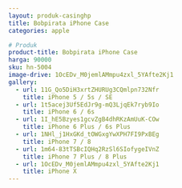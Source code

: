 ```yaml
---
layout: produk-casinghp
title: Bobpirata iPhone Case
categories: apple

# Produk
product-title: Bobpirata iPhone Case
harga: 90000
sku: hn-5004
image-drive: 1OcEDv_M0jemlAMmpu4zxl_5YAfte2Kj1
gallery:
  - url: 11G_Qo5DiH3xrtZHURUg3CQmlpn732Nfr
    title: iPhone 5 / 5s / SE
  - url: 1t5acej3Uf5EdJr9g-mQ3LjqEk7ryb9Io
    title: iPhone 6 / 6s
  - url: 1I_hE5Bzyes1gcvZgB4dhRKzAmUuK-COw
    title: iPhone 6 Plus / 6s Plus
  - url: 1NHl_j1HxGKd_tOWGxgYwXPH7FI9PxBEg
    title: iPhone 7 / 8
  - url: 1m64-83tTSBcIQHq2RzSl6SIofygeIVnZ
    title: iPhone 7 Plus / 8 Plus
  - url: 1OcEDv_M0jemlAMmpu4zxl_5YAfte2Kj1
    title: iPhone X
---
```

